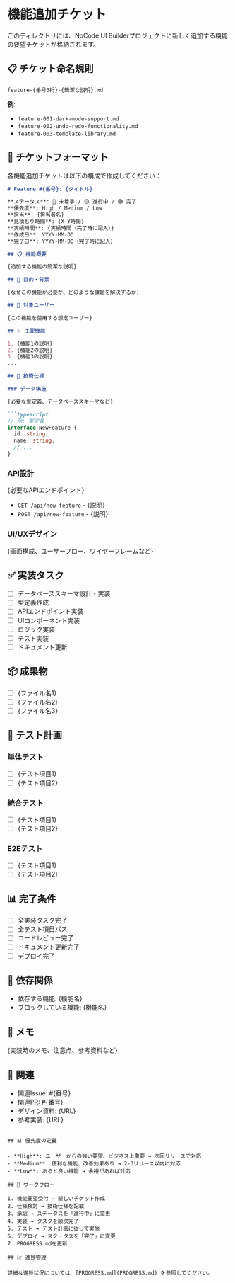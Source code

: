# 機能追加チケット

このディレクトリには、NoCode UI Builderプロジェクトに新しく追加する機能の要望チケットが格納されます。

## 📋 チケット命名規則

```
feature-{番号3桁}-{簡潔な説明}.md
```

**例**:
- `feature-001-dark-mode-support.md`
- `feature-002-undo-redo-functionality.md`
- `feature-003-template-library.md`

## 📝 チケットフォーマット

各機能追加チケットは以下の構成で作成してください：

```markdown
# Feature #{番号}: {タイトル}

**ステータス**: 🔴 未着手 / 🟡 進行中 / 🟢 完了
**優先度**: High / Medium / Low
**担当**: {担当者名}
**見積もり時間**: {X-Y時間}
**実績時間**: {実績時間（完了時に記入）}
**作成日**: YYYY-MM-DD
**完了日**: YYYY-MM-DD（完了時に記入）

## 📋 機能概要

{追加する機能の簡潔な説明}

## 🎯 目的・背景

{なぜこの機能が必要か、どのような課題を解決するか}

## 👥 対象ユーザー

{この機能を使用する想定ユーザー}

## ✨ 主要機能

1. {機能1の説明}
2. {機能2の説明}
3. {機能3の説明}
...

## 📐 技術仕様

### データ構造

{必要な型定義、データベーススキーマなど}

```typescript
// 例: 型定義
interface NewFeature {
  id: string;
  name: string;
  // ...
}
```

### API設計

{必要なAPIエンドポイント}

- `GET /api/new-feature` - {説明}
- `POST /api/new-feature` - {説明}

### UI/UXデザイン

{画面構成、ユーザーフロー、ワイヤーフレームなど}

## ✅ 実装タスク

- [ ] データベーススキーマ設計・実装
- [ ] 型定義作成
- [ ] APIエンドポイント実装
- [ ] UIコンポーネント実装
- [ ] ロジック実装
- [ ] テスト実装
- [ ] ドキュメント更新

## 📦 成果物

- [ ] {ファイル名1}
- [ ] {ファイル名2}
- [ ] {ファイル名3}

## 🧪 テスト計画

### 単体テスト
- [ ] {テスト項目1}
- [ ] {テスト項目2}

### 統合テスト
- [ ] {テスト項目1}
- [ ] {テスト項目2}

### E2Eテスト
- [ ] {テスト項目1}
- [ ] {テスト項目2}

## 📊 完了条件

- [ ] 全実装タスク完了
- [ ] 全テスト項目パス
- [ ] コードレビュー完了
- [ ] ドキュメント更新完了
- [ ] デプロイ完了

## 🔗 依存関係

- 依存する機能: {機能名}
- ブロックしている機能: {機能名}

## 📝 メモ

{実装時のメモ、注意点、参考資料など}

## 🔗 関連

- 関連Issue: #{番号}
- 関連PR: #{番号}
- デザイン資料: {URL}
- 参考実装: {URL}
```

## 📊 優先度の定義

- **High**: ユーザーからの強い要望、ビジネス上重要 → 次回リリースで対応
- **Medium**: 便利な機能、改善効果あり → 2-3リリース以内に対応
- **Low**: あると良い機能 → 余裕があれば対応

## 🔄 ワークフロー

1. 機能要望受付 → 新しいチケット作成
2. 仕様検討 → 技術仕様を記載
3. 承認 → ステータスを「進行中」に変更
4. 実装 → タスクを順次完了
5. テスト → テスト計画に従って実施
6. デプロイ → ステータスを「完了」に変更
7. PROGRESS.mdを更新

## 📈 進捗管理

詳細な進捗状況については、[PROGRESS.md](PROGRESS.md) を参照してください。
